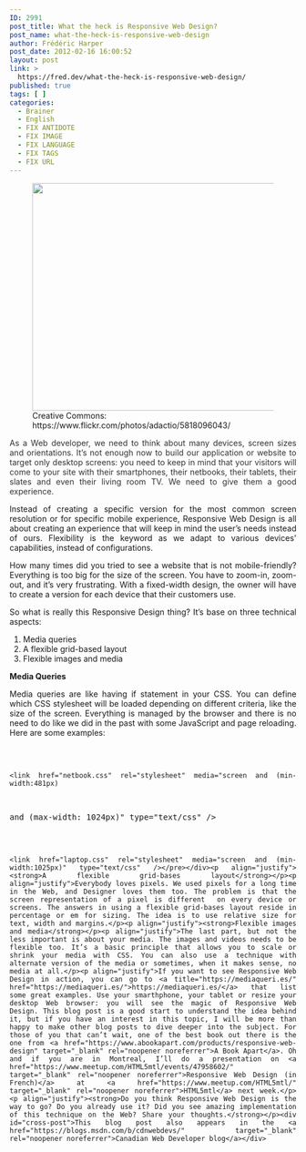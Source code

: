 ```yaml
---
ID: 2991
post_title: What the heck is Responsive Web Design?
post_name: what-the-heck-is-responsive-web-design
author: Frédéric Harper
post_date: 2012-02-16 16:00:52
layout: post
link: >
  https://fred.dev/what-the-heck-is-responsive-web-design/
published: true
tags: [ ]
categories:
  - Brainer
  - English
  - FIX ANTIDOTE
  - FIX IMAGE
  - FIX LANGUAGE
  - FIX TAGS
  - FIX URL
---
```

<figure><img title="Responsive Web Design" alt="" src="http://fred.dev/wp-content/uploads/2012/02/5818096043_1995236700_o-580x400.jpg" width="580" height="400"/><figcaption> Creative Commons: https://www.flickr.com/photos/adactio/5818096043/</figcaption></figure><p align="justify"><span style="color:#333">As a Web developer, we need to think about many devices, screen sizes and orientations. It’s not enough now to build our application or website to target only desktop screens: you need to keep in mind that your visitors will come to your site with their smartphones, their netbooks, their tablets, their slates and even their living room TV. We need to give them a good experience.</span></p><p align="justify">Instead of creating a specific version for the most common screen resolution or for specific mobile experience, Responsive Web Design is all about creating an experience that will keep in mind the user’s needs instead of ours. Flexibility is the keyword as we adapt to various devices' capabilities, instead of configurations.</p><p align="justify">How many times did you tried to see a website that is not mobile-friendly? Everything is too big for the size of the screen. You have to zoom-in, zoom-out, and it’s very frustrating. With a fixed-width design, the owner will have to create a version for each device that their customers use.</p><p align="justify">So what is really this Responsive Design thing? It’s base on three technical aspects:</p><ol><li><div align="justify">Media queries</div></li><li><div align="justify">A flexible grid-based layout</div></li><li><div align="justify">Flexible images and media</div></li></ol><p align="justify"><strong>Media Queries</strong></p><p align="justify">Media queries are like having if statement in your CSS. You can define which CSS stylesheet will be loaded depending on different criteria, like the size of the screen. Everything is managed by the browser and there is no need to do like we did in the past with some JavaScript and page reloading. Here are some examples:</p><div align="justify"> <pre lang="css">	<link href="mobile.css" rel="stylesheet" media="screen and (max-width:480px)" type="text/css" />

	<link href="netbook.css" rel="stylesheet" media="screen and (min-width:481px)

<p>and (max-width: 1024px)" type="text/css" /> </p>

	<link href="laptop.css" rel="stylesheet" media="screen and (min-width:1025px)" type="text/css" /></pre></div><p align="justify"><strong>A flexible grid-bases layout</strong></p><p align="justify">Everybody loves pixels. We used pixels for a long time in the Web, and Designer loves them too. The problem is that the screen representation of a pixel is different  on every device or screens. The answers in using a flexible grid-bases layout reside in percentage or em for sizing. The idea is to use relative size for text, width and margins.</p><p align="justify"><strong>Flexible images and media</strong></p><p align="justify">The last part, but not the less important is about your media. The images and videos needs to be flexible too. It’s a basic principle that allows you to scale or shrink your media with CSS. You can also use a technique with alternate version of the media or sometimes, when it makes sense, no media at all.</p><p align="justify">If you want to see Responsive Web Design in action, you can go to <a title="https://mediaqueri.es/" href="https://mediaqueri.es/">https://mediaqueri.es/</a> that list some great examples. Use your smarthphone, your tablet or resize your desktop Web browser: you will see the magic of Responsive Web Design. This blog post is a good start to understand the idea behind it, but if you have an interest in this topic, I will be more than happy to make other blog posts to dive deeper into the subject. For those of you that can’t wait, one of the best book out there is the one from <a href="https://www.abookapart.com/products/responsive-web-design" target="_blank" rel="noopener noreferrer">A Book Apart</a>. Oh and if you are in Montreal, I’ll do a presentation on <a href="https://www.meetup.com/HTML5mtl/events/47958602/" target="_blank" rel="noopener noreferrer">Responsive Web Design (in French)</a> at <a href="https://www.meetup.com/HTML5mtl/" target="_blank" rel="noopener noreferrer">HTML5mtl</a> next week.</p><p align="justify"><strong>Do you think Responsive Web Design is the way to go? Do you already use it? Did you see amazing implementation of this technique on the Web? Share your thoughts.</strong></p><div id="cross-post">This blog post also appears in the <a href="https://blogs.msdn.com/b/cdnwebdevs/" target="_blank" rel="noopener noreferrer">Canadian Web Developer blog</a></div>